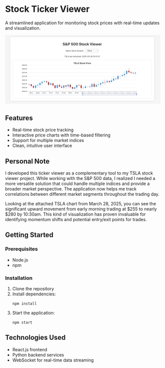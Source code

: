 # Stock Ticker Viewer

A streamlined application for monitoring stock prices with real-time updates and visualization.

![Stock Ticker Screenshot](https://github.com/art-defcon/tickers/blob/main/ticker-viewer/public/ticker-screenshot.png)

## Features

- Real-time stock price tracking
- Interactive price charts with time-based filtering
- Support for multiple market indices
- Clean, intuitive user interface

## Personal Note

I developed this ticker viewer as a complementary tool to my TSLA stock viewer project. While working with the S&P 500 data, I realized I needed a more versatile solution that could handle multiple indices and provide a broader market perspective. The application now helps me track correlations between different market segments throughout the trading day.

Looking at the attached TSLA chart from March 28, 2025, you can see the significant upward movement from early morning trading at $255 to nearly $280 by 10:30am. This kind of visualization has proven invaluable for identifying momentum shifts and potential entry/exit points for trades.

## Getting Started

### Prerequisites

- Node.js
- npm

### Installation

1. Clone the repository
2. Install dependencies:
   ```
   npm install
   ```
3. Start the application:
   ```
   npm start
   ```

## Technologies Used

- React.js frontend
- Python backend services
- WebSocket for real-time data streaming
